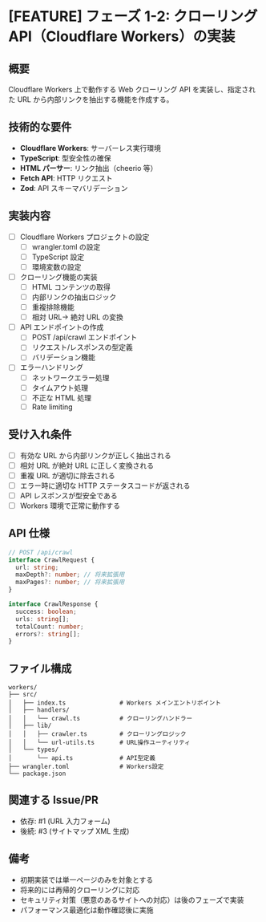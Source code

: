 # [FEATURE] フェーズ 1-2: クローリング API（Cloudflare Workers）の実装

## 概要

Cloudflare Workers 上で動作する Web クローリング API を実装し、指定された URL から内部リンクを抽出する機能を作成する。

## 技術的な要件

- **Cloudflare Workers**: サーバーレス実行環境
- **TypeScript**: 型安全性の確保
- **HTML パーサー**: リンク抽出（cheerio 等）
- **Fetch API**: HTTP リクエスト
- **Zod**: API スキーマバリデーション

## 実装内容

- [ ] Cloudflare Workers プロジェクトの設定
  - [ ] wrangler.toml の設定
  - [ ] TypeScript 設定
  - [ ] 環境変数の設定
- [ ] クローリング機能の実装
  - [ ] HTML コンテンツの取得
  - [ ] 内部リンクの抽出ロジック
  - [ ] 重複排除機能
  - [ ] 相対 URL→ 絶対 URL の変換
- [ ] API エンドポイントの作成
  - [ ] POST /api/crawl エンドポイント
  - [ ] リクエスト/レスポンスの型定義
  - [ ] バリデーション機能
- [ ] エラーハンドリング
  - [ ] ネットワークエラー処理
  - [ ] タイムアウト処理
  - [ ] 不正な HTML 処理
  - [ ] Rate limiting

## 受け入れ条件

- [ ] 有効な URL から内部リンクが正しく抽出される
- [ ] 相対 URL が絶対 URL に正しく変換される
- [ ] 重複 URL が適切に除去される
- [ ] エラー時に適切な HTTP ステータスコードが返される
- [ ] API レスポンスが型安全である
- [ ] Workers 環境で正常に動作する

## API 仕様

```typescript
// POST /api/crawl
interface CrawlRequest {
  url: string;
  maxDepth?: number; // 将来拡張用
  maxPages?: number; // 将来拡張用
}

interface CrawlResponse {
  success: boolean;
  urls: string[];
  totalCount: number;
  errors?: string[];
}
```

## ファイル構成

```
workers/
├── src/
│   ├── index.ts               # Workers メインエントリポイント
│   ├── handlers/
│   │   └── crawl.ts           # クローリングハンドラー
│   ├── lib/
│   │   ├── crawler.ts         # クローリングロジック
│   │   └── url-utils.ts       # URL操作ユーティリティ
│   └── types/
│       └── api.ts             # API型定義
├── wrangler.toml              # Workers設定
└── package.json
```

## 関連する Issue/PR

- 依存: #1 (URL 入力フォーム)
- 後続: #3 (サイトマップ XML 生成)

## 備考

- 初期実装では単一ページのみを対象とする
- 将来的には再帰的クローリングに対応
- セキュリティ対策（悪意のあるサイトへの対応）は後のフェーズで実装
- パフォーマンス最適化は動作確認後に実施
